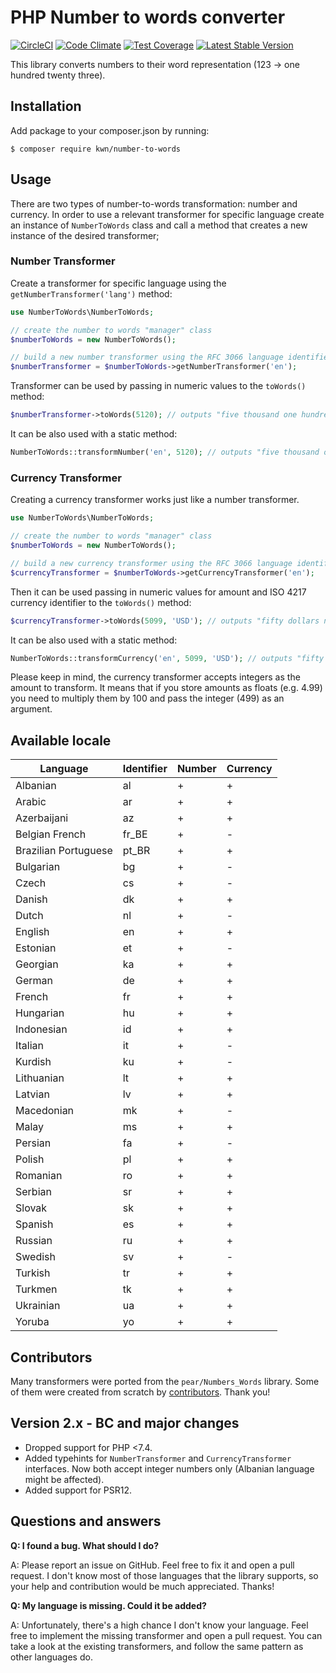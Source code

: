 # PHP Number to words converter

[![CircleCI](https://dl.circleci.com/status-badge/img/gh/kwn/number-to-words/tree/master.svg?style=shield)](https://dl.circleci.com/status-badge/redirect/gh/kwn/number-to-words/tree/master)
[![Code Climate](https://codeclimate.com/github/kwn/number-to-words/badges/gpa.svg)](https://codeclimate.com/github/kwn/number-to-words)
[![Test Coverage](https://codeclimate.com/github/kwn/number-to-words/badges/coverage.svg)](https://codeclimate.com/github/kwn/number-to-words/coverage)
[![Latest Stable Version](https://poser.pugx.org/kwn/number-to-words/v/stable)](https://packagist.org/packages/kwn/number-to-words)

This library converts numbers to their word representation (123 -> one hundred twenty three).

## Installation

Add package to your composer.json by running:

```
$ composer require kwn/number-to-words
```

## Usage

There are two types of number-to-words transformation: number and currency. In order to use a relevant transformer for specific language create an instance of `NumberToWords` class and call a method that creates a new instance of the desired transformer;

### Number Transformer

Create a transformer for specific language using the `getNumberTransformer('lang')` method:

```php
use NumberToWords\NumberToWords;

// create the number to words "manager" class
$numberToWords = new NumberToWords();

// build a new number transformer using the RFC 3066 language identifier
$numberTransformer = $numberToWords->getNumberTransformer('en');
```

Transformer can be used by passing in numeric values to the `toWords()` method:

```php
$numberTransformer->toWords(5120); // outputs "five thousand one hundred twenty"
```

It can be also used with a static method:

```php
NumberToWords::transformNumber('en', 5120); // outputs "five thousand one hundred twenty"
```

### Currency Transformer

Creating a currency transformer works just like a number transformer.

```php
use NumberToWords\NumberToWords;

// create the number to words "manager" class
$numberToWords = new NumberToWords();

// build a new currency transformer using the RFC 3066 language identifier
$currencyTransformer = $numberToWords->getCurrencyTransformer('en');
```

Then it can be used passing in numeric values for amount and ISO 4217 currency identifier to the `toWords()` method:

```php
$currencyTransformer->toWords(5099, 'USD'); // outputs "fifty dollars ninety nine cents"
```

It can be also used with a static method:

```php
NumberToWords::transformCurrency('en', 5099, 'USD'); // outputs "fifty dollars ninety nine cents"
```

Please keep in mind, the currency transformer accepts integers as the amount to transform. It means that if you store amounts as floats (e.g. 4.99) you need to multiply them by 100 and pass the integer (499) as an argument.

## Available locale

| Language             | Identifier | Number | Currency |
| -------------------- | ---------- | ------ | -------- |
| Albanian             | al         | +      | +        |
| Arabic               | ar         | +      | +        |
| Azerbaijani          | az         | +      | +        |
| Belgian French       | fr_BE      | +      | -        |
| Brazilian Portuguese | pt_BR      | +      | +        |
| Bulgarian            | bg         | +      | -        |
| Czech                | cs         | +      | -        |
| Danish               | dk         | +      | +        |
| Dutch                | nl         | +      | -        |
| English              | en         | +      | +        |
| Estonian             | et         | +      | -        |
| Georgian             | ka         | +      | +        |
| German               | de         | +      | +        |
| French               | fr         | +      | +        |
| Hungarian            | hu         | +      | +        |
| Indonesian           | id         | +      | +        |
| Italian              | it         | +      | -        |
| Kurdish              | ku         | +      | -        |
| Lithuanian           | lt         | +      | +        |
| Latvian              | lv         | +      | +        |
| Macedonian           | mk         | +      | -        |
| Malay                | ms         | +      | +        |
| Persian              | fa         | +      | -        |
| Polish               | pl         | +      | +        |
| Romanian             | ro         | +      | +        |
| Serbian              | sr         | +      | +        |
| Slovak               | sk         | +      | +        |
| Spanish              | es         | +      | +        |
| Russian              | ru         | +      | +        |
| Swedish              | sv         | +      | -        |
| Turkish              | tr         | +      | +        |
| Turkmen              | tk         | +      | +        |
| Ukrainian            | ua         | +      | +        |
| Yoruba               | yo         | +      | +        |

## Contributors

Many transformers were ported from the `pear/Numbers_Words` library. Some of them were created from scratch by [contributors](https://github.com/kwn/number-to-words/graphs/contributors). Thank you!

## Version 2.x - BC and major changes

- Dropped support for PHP <7.4.
- Added typehints for `NumberTransformer` and `CurrencyTransformer` interfaces. Now both accept integer numbers only (Albanian language might be affected).
- Added support for PSR12.

## Questions and answers

**Q: I found a bug. What should I do?**

A: Please report an issue on GitHub. Feel free to fix it and open a pull request. I don't know most of those languages that the library supports, so your help and contribution would be much appreciated. Thanks!

**Q: My language is missing. Could it be added?**

A: Unfortunately, there's a high chance I don't know your language. Feel free to implement the missing transformer and open a pull request. You can take a look at the existing transformers, and follow the same pattern as other languages do.
